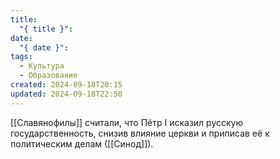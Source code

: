 ```yaml
---
title:
  "{ title }": 
date:
  "{ date }": 
tags:
  - Культура
  - Образование
created: 2024-09-18T20:15
updated: 2024-09-18T22:50
---
```

[[Славянофилы]] считали, что Пётр I исказил русскую государственность, снизив влияние церкви и приписав её к политическим делам ([[Синод]]).



